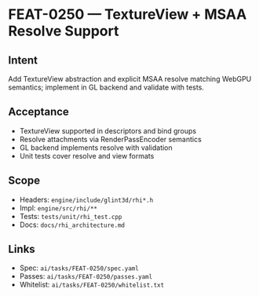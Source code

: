 # FEAT-0250 — TextureView + MSAA Resolve Support

## Intent
Add TextureView abstraction and explicit MSAA resolve matching WebGPU semantics; implement in GL backend and validate with tests.

## Acceptance
- TextureView supported in descriptors and bind groups
- Resolve attachments via RenderPassEncoder semantics
- GL backend implements resolve with validation
- Unit tests cover resolve and view formats

## Scope
- Headers: `engine/include/glint3d/rhi*.h`
- Impl: `engine/src/rhi/**`
- Tests: `tests/unit/rhi_test.cpp`
- Docs: `docs/rhi_architecture.md`

## Links
- Spec: `ai/tasks/FEAT-0250/spec.yaml`
- Passes: `ai/tasks/FEAT-0250/passes.yaml`
- Whitelist: `ai/tasks/FEAT-0250/whitelist.txt`

